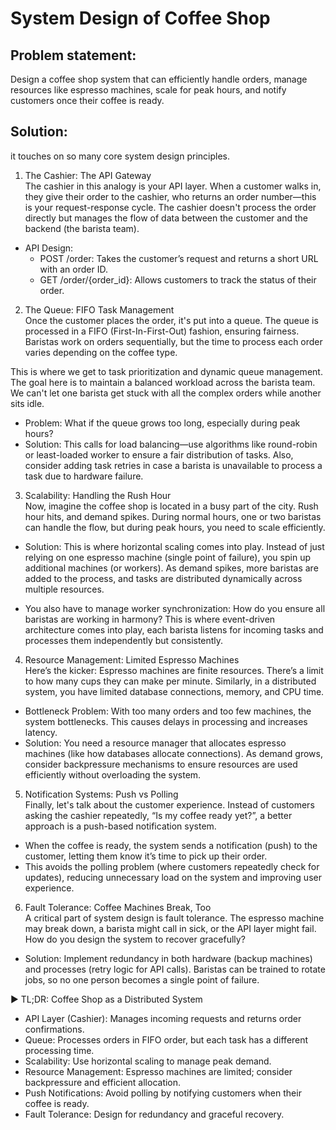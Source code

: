 # System Design of Coffee Shop

## Problem statement:
Design a coffee shop system that can efficiently handle orders, manage resources like espresso machines, scale for peak hours, and notify customers once their coffee is ready.

## Solution:

it touches on so many core system design principles. 
 1. The Cashier: The API Gateway  
The cashier in this analogy is your API layer. When a customer walks in, they give their order to the cashier, who returns an order number—this is your request-response cycle. The cashier doesn't process the order directly but manages the flow of data between the customer and the backend (the barista team).

- API Design:  
  - POST /order: Takes the customer’s request and returns a short URL with an order ID.  
  - GET /order/{order_id}: Allows customers to track the status of their order.

 2. The Queue: FIFO Task Management  
Once the customer places the order, it's put into a queue. The queue is processed in a FIFO (First-In-First-Out) fashion, ensuring fairness. Baristas work on orders sequentially, but the time to process each order varies depending on the coffee type.

This is where we get to task prioritization and dynamic queue management. The goal here is to maintain a balanced workload across the barista team. We can't let one barista get stuck with all the complex orders while another sits idle.

- Problem: What if the queue grows too long, especially during peak hours?  
- Solution: This calls for load balancing—use algorithms like round-robin or least-loaded worker to ensure a fair distribution of tasks. Also, consider adding task retries in case a barista is unavailable to process a task due to hardware failure.

 3. Scalability: Handling the Rush Hour  
Now, imagine the coffee shop is located in a busy part of the city. Rush hour hits, and demand spikes. During normal hours, one or two baristas can handle the flow, but during peak hours, you need to scale efficiently.

- Solution: This is where horizontal scaling comes into play. Instead of just relying on one espresso machine (single point of failure), you spin up additional machines (or workers). As demand spikes, more baristas are added to the process, and tasks are distributed dynamically across multiple resources.

- You also have to manage worker synchronization: How do you ensure all baristas are working in harmony? This is where event-driven architecture comes into play, each barista listens for incoming tasks and processes them independently but consistently.

 4. Resource Management: Limited Espresso Machines  
Here’s the kicker: Espresso machines are finite resources. There’s a limit to how many cups they can make per minute. Similarly, in a distributed system, you have limited database connections, memory, and CPU time.

- Bottleneck Problem: With too many orders and too few machines, the system bottlenecks. This causes delays in processing and increases latency.  
- Solution: You need a resource manager that allocates espresso machines (like how databases allocate connections). As demand grows, consider backpressure mechanisms to ensure resources are used efficiently without overloading the system.

 5. Notification Systems: Push vs Polling  
Finally, let's talk about the customer experience. Instead of customers asking the cashier repeatedly, “Is my coffee ready yet?”, a better approach is a push-based notification system.

- When the coffee is ready, the system sends a notification (push) to the customer, letting them know it’s time to pick up their order.  
- This avoids the polling problem (where customers repeatedly check for updates), reducing unnecessary load on the system and improving user experience.

 6. Fault Tolerance: Coffee Machines Break, Too  
A critical part of system design is fault tolerance. The espresso machine may break down, a barista might call in sick, or the API layer might fail. How do you design the system to recover gracefully?

- Solution: Implement redundancy in both hardware (backup machines) and processes (retry logic for API calls). Baristas can be trained to rotate jobs, so no one person becomes a single point of failure.

►  TL;DR: Coffee Shop as a Distributed System

- API Layer (Cashier): Manages incoming requests and returns order confirmations.  
- Queue: Processes orders in FIFO order, but each task has a different processing time.  
- Scalability: Use horizontal scaling to manage peak demand.  
- Resource Management: Espresso machines are limited; consider backpressure and efficient allocation.  
- Push Notifications: Avoid polling by notifying customers when their coffee is ready.  
- Fault Tolerance: Design for redundancy and graceful recovery.  

